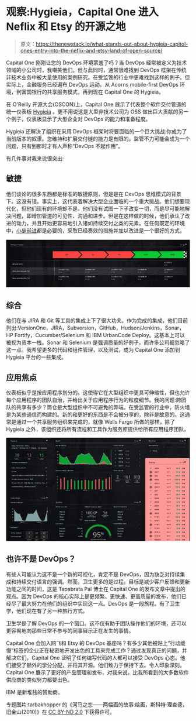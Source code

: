 # 观察:Hygieia，Capital One 进入 Neflix 和 Etsy 的开源之地

> 原文：<https://thenewstack.io/what-stands-out-about-hygieia-capitol-ones-entry-into-the-neflix-and-etsy-land-of-open-source/>

Capital One 刚刚让您的 DevOps 环境蒙羞了吗？当 DevOps 经常被定义为技术领域的小公司时，我嘲笑他们。但与此同时，通常很难找到 DevOps 框架在传统非技术业务中被大量使用的案例研究。在受监管的行业中更难找到这样的例子。但实际上，金融服务已经遍布 DevOps 运动。从 Acorns mobile-first DevOps 环境，到富国银行的共享服务模式，再到现在 Capital One 的 Hygieia。

在 O'Reilly 开源大会(OSCON)上，Capital One 展示了代表整个软件交付管道的统一仪表板 [Hygieia](https://thenewstack.io/capital-one-out-to-display-its-geekdom-with-open-source-devops-dashboard/) 。更不用说这是大型非技术公司为 OSS 做出巨大贡献的另一个例子，仪表板显示了大型企业对 DevOps 的能力和准备程度。

Hygieia 还解决了组织在采用 DevOps 框架时将要面临的一个巨大挑战:你成为了当前版本的奴隶。您维持和扩展交付链的能力是有限的。监管不力可能会成为一个问题，只有到那时才有人声称“DevOps 不起作用”。

有几件事对我来说很突出:

## 敏捷

他们谈论的很多东西都是标准的敏捷原则，但是是在 DevOps 思维模式的背景下。这没有错。事实上，这代表着解决大型企业面临的一个重大挑战。他们想要现代化，但他们现有的环境却不是。他们没有试图一下子改变一切，而是尽可能地解决问题，即增加管道的可见性、沟通和进步。但是在这样做的时候，他们承认了改进的动力，并且开始更容易地引入诸如持续交付之类的元素。在任何既定的环境中，[小步前进](http://devops.com/2014/11/11/waterfall-agile-devops-state-stagnant-evolution/)都是必要的，采取已经奏效的措施并加以改进是一个很好的方式。

[![hygieia-making-sense-of-devops-tools-2](img/9be5bc404523416e3700b1094677c7f0.png)](https://thenewstack.io/wp-content/uploads/2015/08/hygieia-making-sense-of-devops-tools-2.png)

## 综合

他们在与 JIRA 和 Git 等工具的集成上下了很大功夫。作为完成的集成，他们目前列出:VersionOne，JIRA，Subversion，GitHub，Hudson/Jenkins，Sonar，HP Fortify，Cucumber/Selenium 和 IBM UrbanCode Deploy。这基本上可以被视为资本一栈。Sonar 和 Selenium 是强调质量的好例子，而许多公司都忽略了这一点。我希望更多的代码和组件管理，以及测试，成为 Capital One 添加到 Hygieia 平台的一些集成。

## 应用焦点

仪表板似乎是按应用程序划分的。这使得它在大型组织中更具可伸缩性，但也允许每个应用程序的团队自治，并给出关于应用程序行为的粒度细节。我的问题:跨团队的共享有多少？筒仓是大型组织中不可避免的弊端。在受监管的行业中，防火墙是为某些通信而构建的。新的和更好的东西是不会被分享的，除非是故意的。这通常是通过一个共享服务组织来完成的，就像 Wells Fargo 所做的那样，除了 Hygieia 之外，该组织还将所有流程和工具作为服务库提供给所有应用程序团队。

![hygieia-making-sense-of-devops-tools-1](img/85292d61b906b48665d467b1a8cffd5e.png)

## 也许不是 DevOps？

有些人可能认为这不是一个新的可视化，肯定不是 DevOps，因为缺乏对持续集成和持续交付语言的强调。然而，卫生更多的是过程。目标是减少客户反馈和更新功能之间的时间，这是 Tapabrata Pal 博士在 Capital One 的发布文章中提出的观点。因为 DevOps 的核心实际上是更频繁、更快速、更高质量的发布，他们已经尽了最大努力在他们的组织中实现这一点。DevOps 是一段旅程。有了卫生学，他们现在有了另一种旅行方式。

卫生学是了解 DevOps 的一个窗口。这不仅有助于团队操作他们的环境，还可以更容易地向那些日常不参与的同事展示正在发生的事情。

Capital One 会加入网飞和 Etsy 的 DevOps 基座吗？有多少其他被贴上“行动缓慢”标签的企业正在秘密地开发出色的工具来完成工作？通过发现真正的问题，并解决它们，Capital One 证明了任何编写代码的人都可以接受 DevOps 心态。他们接受了额外的学分分配，并将其开源。他们致力于保持下去。令人印象深刻。Capital One 展示了更好的产品管理和发布，对我来说，比我所看到的大多数软件供应商的类似努力都要出色。

IBM 是新堆栈的赞助商。

专题图片:tarbakhopper 的《河马之恋——两幅画的故事:绘画，斯科特·理查德，旧金山(2010)》在 [CC BY-ND 2.0](https://creativecommons.org/licenses/by-nd/2.0/) 下获得许可。

<svg xmlns:xlink="http://www.w3.org/1999/xlink" viewBox="0 0 68 31" version="1.1"><title>Group</title> <desc>Created with Sketch.</desc></svg>
